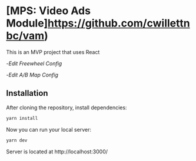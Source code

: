 # [MPS: Video Ads Module]https://github.com/cwillettnbc/vam)

This is an MVP project that uses React

-*Edit Freewheel Config*

-*Edit A/B Map Config*

## Installation

After cloning the repository, install dependencies:
```sh
yarn install
```

Now you can run your local server:
```sh
yarn dev
```
Server is located at http://localhost:3000/

